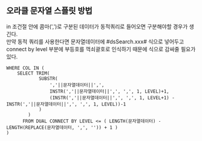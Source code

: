 ## 오라클 문자열 스플릿 방법
in 조건절 안에 콤마(',')로 구분된 데이터가 동적쿼리로 들어오면 구분해야할 경우가 생긴다.  
만약 동적 쿼리를 사용한다면 문자열데이터에 #dsSearch.xxx# 식으로 넣어두고  
connect by level 부분에 부등호를 꺽쇠괄호로 인식하기 때문에 <![CDATA[ 내용 ]]> 식으로 감싸줄 필요가 있다.  
```
WHERE COL IN (
    SELECT TRIM(
            SUBSTR(
                ','||문자열데이터||',',
                INSTR(','||문자열데이터||',', ',', 1, LEVEL)+1,
                (INSTR(','||문자열데이터||',', ',', 1, LEVEL+1) - INSTR(','||문자열데이터||',', ',', 1, LEVEL))-1
            )
        )
      FROM DUAL CONNECT BY LEVEL <= ( LENGTH(문자열데이터) - LENGTH(REPLACE(문자열데이터, ',', '')) + 1 )
)
```
